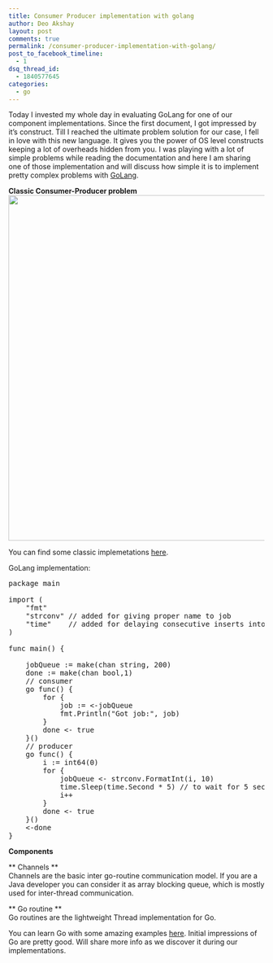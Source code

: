 ```yaml
---
title: Consumer Producer implementation with golang
author: Deo Akshay
layout: post
comments: true
permalink: /consumer-producer-implementation-with-golang/
post_to_facebook_timeline:
  - 1
dsq_thread_id:
  - 1840577645
categories:
  - go
---
```

Today I invested my whole day in evaluating GoLang for one of our component implementations. Since the first document, I got impressed by it&#8217;s construct. Till I reached the ultimate problem solution for our case, I fell in love with this new language. It gives you the power of OS level constructs keeping a lot of overheads hidden from you. I was playing with a lot of simple problems while reading the documentation and here I am sharing one of those implementation and will discuss how simple it is to implement pretty complex problems with [GoLang][1].

**Classic Consumer-Producer problem**  
<img src="https://www.quantnet.com/wp-content/uploads/2010/10/figure-18-3-producer-consumer.png" width="1839" height="679" class /> 

You can find some classic implemetations [here][2].

GoLang implementation:

<pre class="theme:classic font:monaco lang:go decode:true " >package main

import (
	"fmt"
	"strconv" // added for giving proper name to job
	"time"    // added for delaying consecutive inserts into job queue
)

func main() {

	jobQueue := make(chan string, 200)
	done := make(chan bool,1)
	// consumer
	go func() {
		for {
			job := &lt;-jobQueue
			fmt.Println("Got job:", job)
		}
		done &lt;- true
	}()
	// producer
	go func() {
		i := int64(0)
		for {
			jobQueue &lt;- strconv.FormatInt(i, 10)
			time.Sleep(time.Second * 5) // to wait for 5 seconds before adding one more job
			i++
		}
		done &lt;- true
	}()
	&lt;-done
}</pre></p> 

**Components**

** Channels **  
Channels are the basic inter go-routine communication model. If you are a Java developer you can consider it as array blocking queue, which is mostly used for inter-thread communication. 

** Go routine **  
Go routines are the lightweight Thread implementation for Go. </p> 

You can learn Go with some amazing examples [here][3]. Initial impressions of Go are pretty good. Will share more info as we discover it during our implementations.

 [1]: http://golang.org
 [2]: http://en.wikipedia.org/wiki/Producer%E2%80%93consumer_problem#Examples
 [3]: https://gobyexample.com/
